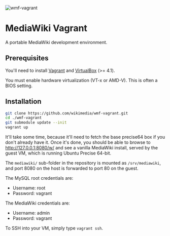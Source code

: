 ![wmf-vagrant](https://raw.github.com/wikimedia/wmf-vagrant/master/modules/mediawiki/files/vagrant-wmf-logo.png)


MediaWiki Vagrant
=================

A portable MediaWiki development environment.


## Prerequisites ##

You'll need to install [Vagrant](http://vagrantup.com/v1/docs/getting-started/index.html) and [VirtualBox](https://www.virtualbox.org/wiki/Downloads) (>= 4.1).

You must enable hardware virtualization (VT-x or AMD-V).  This is often a BIOS setting.

## Installation ##

```bash
git clone https://github.com/wikimedia/wmf-vagrant.git
cd ./wmf-vagrant
git submodule update --init
vagrant up
```

It'll take some time, because it'll need to fetch the base precise64 box if you
don't already have it. Once it's done, you should be able to browse to
http://127.0.0.1:8080/w/ and see a vanilla MediaWiki install, served by the guest
VM, which is running Ubuntu Precise 64-bit.

The `mediawiki/` sub-folder in the repository is mounted as `/srv/mediawiki`,
and port 8080 on the host is forwarded to port 80 on the guest.

The MySQL root credentials are:

* Username: root
* Password: vagrant

The MediaWiki credentials are:

* Username: admin
* Password: vagrant

To SSH into your VM, simply type `vagrant ssh`.
